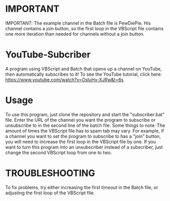 # IMPORTANT
IMPORTANT: The example channel in the Batch file is PewDiePie. His channel contains a join button, so the first loop in the VBScript file contains one more iteration than needed for channels without a join button.
# YouTube-Subcriber
A program using VBScript and Batch that opens up a channel on YouTube, then automatically subscribes to it! To see the YouTube tutorial, click here: https://www.youtube.com/watch?v=OsluHv-XJRw&t=6s
# Usage
To use this program, just clone the repository and start the "subscriber.bat" file. Enter the URL of the channel you want the program to subscribe or unsubscribe to in the second line of the batch file. Some things to note: The amount of times the VBScript file has to spam tab may vary. For example, if a channel you want to set the program to subscribe to has a "join" button, you will need to increase the first loop in the VBScript file by one. If you want to turn this program into an unsubscriber instead of a subscriber, just change the second VBScript loop from one to two.
# TROUBLESHOOTING
To fix problems, try either increasing the first timeout in the Batch file, or adjusting the first loop of the VBScript file.
